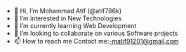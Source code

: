 - 👋 Hi, I’m  Mohammad Atif (@atif786k)
- 👀 I’m interested in New Technologies
- 🌱 I’m currently learning Web Development
- 💞️ I’m looking to collaborate on various Software projects
- 📫 How to reach me Contact me:-matif91201@gmail.com

<!---
atif786k/atif786k is a ✨ special ✨ repository because its `README.md` (this file) appears on your GitHub profile.
You can click the Preview link to take a look at your changes.
--->

